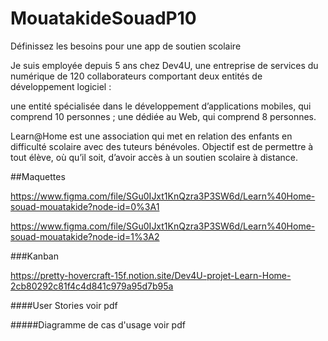 # MouatakideSouadP10

Définissez les besoins pour une app de soutien scolaire

Je suis employée depuis 5 ans chez Dev4U, une entreprise de services du numérique de 120 collaborateurs comportant deux entités de développement logiciel : 

une entité spécialisée dans le développement d’applications mobiles, qui comprend 10 personnes ;
une dédiée au Web, qui comprend 8 personnes. 

Learn@Home est une association qui met en relation des enfants en difficulté scolaire avec des tuteurs bénévoles.
Objectif est de permettre à tout élève, où qu’il soit, d’avoir accès à un soutien scolaire à distance. 

##Maquettes 

https://www.figma.com/file/SGu0IJxt1KnQzra3P3SW6d/Learn%40Home-souad-mouatakide?node-id=0%3A1

https://www.figma.com/file/SGu0IJxt1KnQzra3P3SW6d/Learn%40Home-souad-mouatakide?node-id=1%3A2


###Kanban

https://pretty-hovercraft-15f.notion.site/Dev4U-projet-Learn-Home-2cb80292c81f4c4d841c979a95d7b95a

####User Stories voir pdf

#####Diagramme de cas d'usage voir pdf

